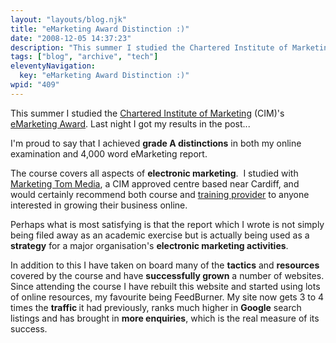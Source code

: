 ```yaml
---
layout: "layouts/blog.njk"
title: "eMarketing Award Distinction :)"
date: "2008-12-05 14:37:23"
description: "This summer I studied the Chartered Institute of Marketing (CIM)'s eMarketing Award"
tags: ["blog", "archive", "tech"]
eleventyNavigation:
  key: "eMarketing Award Distinction :)"
wpid: "409"
---
```


This summer I studied the <a title="CIM" rel="nofollow" href="http://www.cim.co.uk" target="_blank">Chartered Institute of Marketing</a> (CIM)'s <a title="eMarketing Award" rel="nofollow" href="http://www.marketingtom.com/emarketing_award.html" target="_blank">eMarketing Award</a>. Last night I got my results in the post...

I'm proud to say that I achieved <strong>grade A distinctions</strong> in both my online examination and 4,000 word eMarketing report.

The course covers all aspects of <strong>electronic marketing</strong>.  I studied with <a title="Marketing Tom" rel="nofollow" href="http://www.marketingtom.com" target="_blank">Marketing Tom Media</a>, a CIM approved centre based near Cardiff, and would certainly recommend both course and <a href="http://www.marketingtom.com" target="_blank">training provider</a> to anyone interested in growing their business online.

Perhaps what is most satisfying is that the report which I wrote is not simply being filed away as an academic exercise but is actually being used as a <strong>strategy</strong> for a major organisation's <strong>electronic marketing activities</strong>.

In addition to this I have taken on board many of the <strong>tactics</strong> and <strong>resources</strong> covered by the course and have <strong>successfully grown</strong> a number of websites. Since attending the course I have rebuilt this website and started using lots of online resources, my favourite being FeedBurner. My site now gets 3 to 4 times the <strong>traffic </strong>it had previously, ranks much higher in <strong>Google</strong> search listings and has brought in <strong>more enquiries</strong>, which is the real measure of its success.
